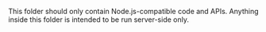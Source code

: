 This folder should only contain Node.js-compatible code and APIs.
Anything inside this folder is intended to be run server-side only.
